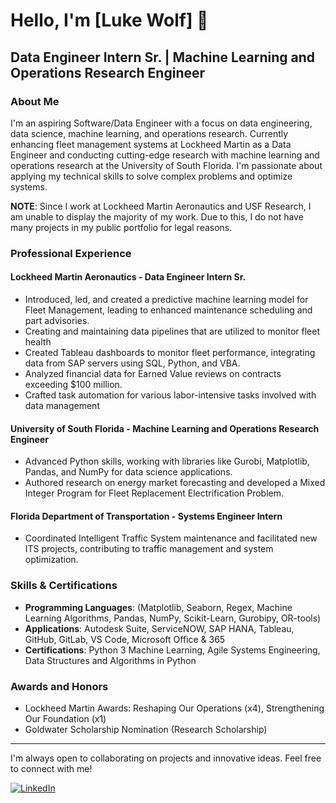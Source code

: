 # Hello, I'm [Luke Wolf] 👋

## Data Engineer Intern Sr. | Machine Learning and Operations Research Engineer

### About Me
I'm an aspiring Software/Data Engineer with a focus on data engineering, data science, machine learning, and operations research. Currently enhancing fleet management systems at Lockheed Martin as a Data Engineer and conducting cutting-edge research with machine learning and operations research at the University of South Florida. I'm passionate about applying my technical skills to solve complex problems and optimize systems.

**NOTE**: Since I work at Lockheed Martin Aeronautics and USF Research, I am unable to display the majority of my work. Due to this, I do not have many projects in my public portfolio for legal reasons.  

### Professional Experience

#### Lockheed Martin Aeronautics - Data Engineer Intern Sr.
- Introduced, led, and created a predictive machine learning model for Fleet Management, leading to enhanced maintenance scheduling and part advisories.
- Creating and maintaining data pipelines that are utilized to monitor fleet health 
- Created Tableau dashboards to monitor fleet performance, integrating data from SAP servers using SQL, Python, and VBA.
- Analyzed financial data for Earned Value reviews on contracts exceeding $100 million.
- Crafted task automation for various labor-intensive tasks involved with data management

#### University of South Florida - Machine Learning and Operations Research Engineer
- Advanced Python skills, working with libraries like Gurobi, Matplotlib, Pandas, and NumPy for data science applications.
- Authored research on energy market forecasting and developed a Mixed Integer Program for Fleet Replacement Electrification Problem.

#### Florida Department of Transportation - Systems Engineer Intern
- Coordinated Intelligent Traffic System maintenance and facilitated new ITS projects, contributing to traffic management and system optimization.

### Skills & Certifications
- **Programming Languages**: (Matplotlib, Seaborn, Regex, Machine Learning Algorithms, Pandas, NumPy, Scikit-Learn, Gurobipy, OR-tools)
- **Applications**: Autodesk Suite, ServiceNOW, SAP HANA, Tableau, GitHub, GitLab, VS Code, Microsoft Office & 365
- **Certifications**: Python 3 Machine Learning, Agile Systems Engineering, Data Structures and Algorithms in Python

### Awards and Honors
- Lockheed Martin Awards: Reshaping Our Operations (x4), Strengthening Our Foundation (x1)
- Goldwater Scholarship Nomination (Research Scholarship)
---

I'm always open to collaborating on projects and innovative ideas. Feel free to connect with me!

[![LinkedIn](https://img.shields.io/badge/LinkedIn-%230077B5.svg?logo=linkedin&logoColor=white)](https://linkedin.com/in/lukeawolf) 

